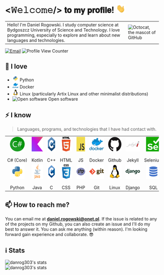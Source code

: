 # <𝚆𝚎𝚕𝚌𝚘𝚖𝚎/> 𝘁𝗼 𝗺𝘆 𝗽𝗿𝗼𝗳𝗶𝗹𝗲! <img src="https://raw.githubusercontent.com/ABSphreak/ABSphreak/master/gifs/Hi.gif" width="30px">

<table border="0">
    <tr>
        <td>Hello! I'm Daniel Rogowski. I study computer science at Bydgoszcz University of Science and Technology. I love programming, especially to explore and learn about new languages and technologies.
</td>
        <td><img src="https://user-images.githubusercontent.com/32397526/148282165-9b463f90-01d9-48e3-ad2c-2a2bd53c4f57.gif" width="350" alt="Octocat, the mascot of GitHub">
        </td>
    </tr>
    </table>

[![Email](https://img.shields.io/badge/Email-daniel.rogowski@onet.pl-blue.svg)](mailto:daniel.rogowski@onet.pl)
![Profile View Counter](https://komarev.com/ghpvc/?username=danrog303&color=blue)


## 💙 I love
- <img width="20" src="https://raw.githubusercontent.com/github/explore/master/topics/python/python.png" alt="Python" /> Python
- <img width="20" src="https://raw.githubusercontent.com/github/explore/master/topics/docker/docker.png" alt="Docker" /> Docker
- <img width="20" src="https://raw.githubusercontent.com/github/explore/master/topics/linux/linux.png" alt="Linux" /> Linux (particularly Artix Linux and other minimalist distributions)
- <img width="20" src="https://user-images.githubusercontent.com/32397526/148283632-682e20a0-1e5b-4da9-94b7-c8f881a3eba1.png" alt="Open software" /> Open software

## ⚡ I know
> Languages, programs, and technologies that I have had contact with.
<table>
    <tr>
        <td align="center" width="96">
            <div>
                <img src="https://raw.githubusercontent.com/github/explore/master/topics/csharp/csharp.png" width="48" height="48" alt="C#" />
            </div>
            <br>C#&nbsp;(Core)
        </td>
        <td align="center" width="96">
            <div>
                <img src="https://raw.githubusercontent.com/github/explore/master/topics/kotlin/kotlin.png" width="48" height="48" alt="Kotlin" />
            </div>
            <br>Kotlin
        </td>
        <td align="center" width="96">
            <div>
                <img src="https://raw.githubusercontent.com/github/explore/master/topics/cpp/cpp.png" width="48" height="48" alt="C++" />
            </div>
            <br>C++
        </td>
        <td align="center" width="96">
            <div>
                <img src="https://raw.githubusercontent.com/github/explore/master/topics/html/html.png" width="48" height="48" alt="HTML" />
            </div>
            <br>HTML
        </td>
        <td align="center" width="96">
            <div>
                <img src="https://raw.githubusercontent.com/github/explore/master/topics/javascript/javascript.png" width="48" height="48" alt="JS" />
            </div>
            <br>JS
        </td>
        <td align="center" width="96">
            <div>
                <img src="https://raw.githubusercontent.com/github/explore/master/topics/docker/docker.png" width="48" height="48" alt="Docker" />
            </div>
            <br>Docker
        </td>
        <td align="center" width="96">
            <div>
                <img src="https://raw.githubusercontent.com/github/explore/master/topics/github/github.png" width="48" height="48" alt="Github" />
            </div>
            <br>Github
        </td>
        <td align="center" width="96">
            <div>
                <img src="https://raw.githubusercontent.com/github/explore/master/topics/jekyll/jekyll.png" width="48" height="48" alt="Jekyll" />
            </div>
            <br>Jekyll
        </td>
        <td align="center" width="96">
            <div>
                <img src="https://raw.githubusercontent.com/github/explore/master/topics/selenium/selenium.png" width="48" height="48" alt="Selenium" />
            </div>
            <br>Selenium
        </td>
    </tr>
    <tr>
        <td align="center" width="96">
            <div>
                <img src="https://raw.githubusercontent.com/github/explore/master/topics/python/python.png" width="48" height="48" alt="Python" />
            </div>
            <br>Python
        </td>
        <td align="center" width="96">
            <div>
                <img src="https://raw.githubusercontent.com/github/explore/master/topics/java/java.png" width="48" height="48" alt="Java" />
            </div>
            <br>Java
        </td>
        <td align="center" width="96">
            <div>
                <img src="https://raw.githubusercontent.com/github/explore/master/topics/c/c.png" width="48" height="48" alt="C" />
            </div>
            <br>C
        </td>
        <td align="center" width="96">
            <div>
                <img src="https://raw.githubusercontent.com/github/explore/master/topics/css/css.png" width="48" height="48" alt="CSS" />
            </div>
            <br>CSS
        </td>
        <td align="center" width="96">
            <div>
                <img src="https://raw.githubusercontent.com/github/explore/master/topics/php/php.png" width="48" height="48" alt="PHP" />
            </div>
            <br>PHP
        </td>
        <td align="center" width="96">
            <div>
                <img src="https://raw.githubusercontent.com/github/explore/master/topics/git/git.png" width="48" height="48" alt="Git" />
            </div>
            <br>Git
        </td>
        <td align="center" width="96">
            <div>
                <img src="https://raw.githubusercontent.com/github/explore/master/topics/linux/linux.png" width="48" height="48" alt="Linux" />
            </div>
            <br>Linux
        </td>
        <td align="center" width="96">
            <div>
                <img src="https://raw.githubusercontent.com/github/explore/master/topics/django/django.png" width="48" height="48" alt="Django" />
            </div>
            <br>Django
        </td>
        <td align="center" width="96">
            <div>
                <img src="https://raw.githubusercontent.com/github/explore/master/topics/sql/sql.png" width="48" height="48" alt="SQL" />
            </div>
            <br>SQL
        </td>
    </tr>
</table>

## 📫 How to reach me?
You can email me at **daniel.rogowski@onet.pl**.
If the issue is related to any of the projects on my Github,
you can also create an issue and I'll do my best to answer it.
You can ask me anything (within reason). I'm looking forward gain
experience and collaborate. 😎

## ℹ Stats
<p><img align="left" width="349" src="https://github-readme-stats.vercel.app/api/top-langs?username=danrog303&show_icons=true&locale=en&layout=compact" alt="danrog303's stats" /></p>
<p><img align="left" width="349" src="https://github-readme-stats.vercel.app/api?username=danrog303&show_icons=true&locale=en" alt="danrog303's stats" /></p>
